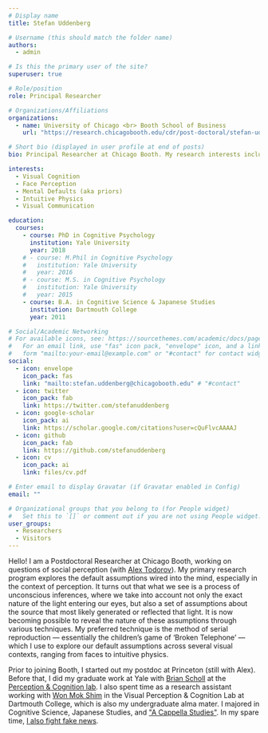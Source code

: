 ```yaml
---
# Display name
title: Stefan Uddenberg

# Username (this should match the folder name)
authors:
  - admin

# Is this the primary user of the site?
superuser: true

# Role/position
role: Principal Researcher

# Organizations/Affiliations
organizations:
  - name: University of Chicago <br> Booth School of Business
    url: "https://research.chicagobooth.edu/cdr/post-doctoral/stefan-uddenberg"

# Short bio (displayed in user profile at end of posts)
bio: Principal Researcher at Chicago Booth. My research interests include mental defaults, face perception, and intuitive physics.

interests:
  - Visual Cognition
  - Face Perception
  - Mental Defaults (aka priors)
  - Intuitive Physics
  - Visual Communication

education:
  courses:
    - course: PhD in Cognitive Psychology
      institution: Yale University
      year: 2018
    # - course: M.Phil in Cognitive Psychology
    #   institution: Yale University
    #   year: 2016
    # - course: M.S. in Cognitive Psychology
    #   institution: Yale University
    #   year: 2015
    - course: B.A. in Cognitive Science & Japanese Studies
      institution: Dartmouth College
      year: 2011

# Social/Academic Networking
# For available icons, see: https://sourcethemes.com/academic/docs/page-builder/#icons
#   For an email link, use "fas" icon pack, "envelope" icon, and a link in the
#   form "mailto:your-email@example.com" or "#contact" for contact widget.
social:
  - icon: envelope
    icon_pack: fas
    link: "mailto:stefan.uddenberg@chicagobooth.edu" # "#contact"
  - icon: twitter
    icon_pack: fab
    link: https://twitter.com/stefanuddenberg
  - icon: google-scholar
    icon_pack: ai
    link: https://scholar.google.com/citations?user=cQuFlvcAAAAJ
  - icon: github
    icon_pack: fab
    link: https://github.com/stefanuddenberg
  - icon: cv
    icon_pack: ai
    link: files/cv.pdf

# Enter email to display Gravatar (if Gravatar enabled in Config)
email: ""

# Organizational groups that you belong to (for People widget)
#   Set this to `[]` or comment out if you are not using People widget.
user_groups:
  - Researchers
  - Visitors
---
```


Hello! I am a Postdoctoral Researcher at Chicago Booth, working on questions of social perception (with <a href="https://www.chicagobooth.edu/faculty/directory/t/alexander-todorov" target="_blank">Alex Todorov</a>). My primary research program explores the default assumptions wired into the mind, especially in the context of perception. It turns out that what we see is a process of unconscious inferences, where we take into account not only the exact nature of the light entering our eyes, but also a set of assumptions about the source that most likely generated or reflected that light. It is now becoming possible to reveal the nature of these assumptions through various techniques. My preferred technique is the method of serial reproduction — essentially the children’s game of ‘Broken Telephone’ — which I use to explore our default assumptions across several visual contexts, ranging from faces to intuitive physics.

Prior to joining Booth, I started out my postdoc at Princeton (still with Alex). Before that, I did my graduate work at Yale with <a href="http://perception.yale.edu/Brian/">Brian Scholl</a> at the <a href="http://perception.yale.edu/" target="_blank">Perception &amp; Cognition lab</a>. I also spent time as a research assistant working with <a href="https://cnir.ibs.re.kr/_prog/_personnel/?mode=V&user_mng_no=7505&site_dvs_cd=cnir_en&menu_dvs_cd=0202&posi_dvs_cd=922" target="_blank">Won Mok Shim</a> in the Visual Perception &amp; Cognition Lab at Dartmouth College, which is also my undergraduate alma mater. I majored in Cognitive Science, Japanese Studies, and <a href="https://open.spotify.com/track/6pbc9VmH1tb9YBEtZ7iMHj" target="_blank">"A Cappella Studies"</a>. In my spare time, <a href="https://openmind.press/" target="_blank">I also fight fake news</a>.
